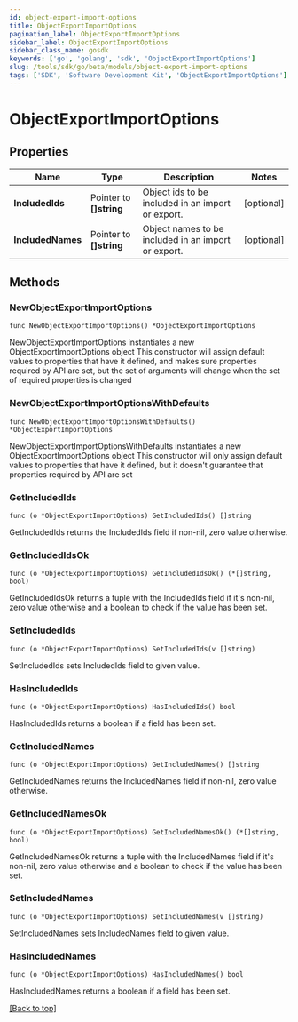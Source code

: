 ```yaml
---
id: object-export-import-options
title: ObjectExportImportOptions
pagination_label: ObjectExportImportOptions
sidebar_label: ObjectExportImportOptions
sidebar_class_name: gosdk
keywords: ['go', 'golang', 'sdk', 'ObjectExportImportOptions'] 
slug: /tools/sdk/go/beta/models/object-export-import-options
tags: ['SDK', 'Software Development Kit', 'ObjectExportImportOptions']
---
```


# ObjectExportImportOptions

## Properties

Name | Type | Description | Notes
------------ | ------------- | ------------- | -------------
**IncludedIds** |  Pointer to **[]string** | Object ids to be included in an import or export. | [optional] 
**IncludedNames** |  Pointer to **[]string** | Object names to be included in an import or export. | [optional] 

## Methods

### NewObjectExportImportOptions

`func NewObjectExportImportOptions() *ObjectExportImportOptions`

NewObjectExportImportOptions instantiates a new ObjectExportImportOptions object
This constructor will assign default values to properties that have it defined,
and makes sure properties required by API are set, but the set of arguments
will change when the set of required properties is changed

### NewObjectExportImportOptionsWithDefaults

`func NewObjectExportImportOptionsWithDefaults() *ObjectExportImportOptions`

NewObjectExportImportOptionsWithDefaults instantiates a new ObjectExportImportOptions object
This constructor will only assign default values to properties that have it defined,
but it doesn't guarantee that properties required by API are set

### GetIncludedIds

`func (o *ObjectExportImportOptions) GetIncludedIds() []string`

GetIncludedIds returns the IncludedIds field if non-nil, zero value otherwise.

### GetIncludedIdsOk

`func (o *ObjectExportImportOptions) GetIncludedIdsOk() (*[]string, bool)`

GetIncludedIdsOk returns a tuple with the IncludedIds field if it's non-nil, zero value otherwise
and a boolean to check if the value has been set.

### SetIncludedIds

`func (o *ObjectExportImportOptions) SetIncludedIds(v []string)`

SetIncludedIds sets IncludedIds field to given value.

### HasIncludedIds

`func (o *ObjectExportImportOptions) HasIncludedIds() bool`

HasIncludedIds returns a boolean if a field has been set.

### GetIncludedNames

`func (o *ObjectExportImportOptions) GetIncludedNames() []string`

GetIncludedNames returns the IncludedNames field if non-nil, zero value otherwise.

### GetIncludedNamesOk

`func (o *ObjectExportImportOptions) GetIncludedNamesOk() (*[]string, bool)`

GetIncludedNamesOk returns a tuple with the IncludedNames field if it's non-nil, zero value otherwise
and a boolean to check if the value has been set.

### SetIncludedNames

`func (o *ObjectExportImportOptions) SetIncludedNames(v []string)`

SetIncludedNames sets IncludedNames field to given value.

### HasIncludedNames

`func (o *ObjectExportImportOptions) HasIncludedNames() bool`

HasIncludedNames returns a boolean if a field has been set.


[[Back to top]](#) 


